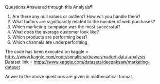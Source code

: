Questions Answered through this Analysis¶
1. Are there any null values or outliers? How will you handle them?
2. What factors are significantly related to the number of web purchases?
3. Which marketing campaign was the most successful?
4. What does the average customer look like?
5. Which products are performing best?
6. Which channels are underperforming


The code has been executed on kaggle = https://www.kaggle.com/code/sonalishakhawar/market-data-analysis
Dataset link = https://www.kaggle.com/datasets/deepaksaw/marketing-dataset

Anwer to the above questions are given in mathematical format.
